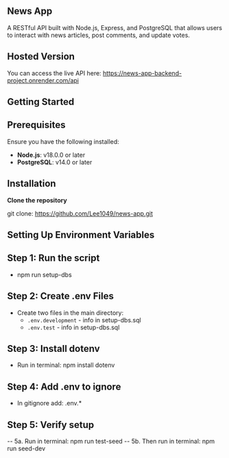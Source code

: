 ## News App

A RESTful API built with Node.js, Express, and PostgreSQL that allows users to interact with news articles, post comments, and update votes.

## Hosted Version

You can access the live API here: https://news-app-backend-project.onrender.com/api

## Getting Started

## Prerequisites

Ensure you have the following installed:

- **Node.js**: v18.0.0 or later
- **PostgreSQL**: v14.0 or later

## Installation

**Clone the repository**

git clone: https://github.com/Lee1049/news-app.git

## Setting Up Environment Variables

## Step 1: Run the script

- npm run setup-dbs

## Step 2: Create .env Files

- Create two files in the main directory:
  - `.env.development` - info in setup-dbs.sql
  - `.env.test` - info in setup-dbs.sql

## Step 3: Install dotenv

- Run in terminal: npm install dotenv

## Step 4: Add .env to ignore

- In gitignore add: .env.\*

## Step 5: Verify setup

-- 5a. Run in terminal: npm run test-seed
-- 5b. Then run in terminal: npm run seed-dev
